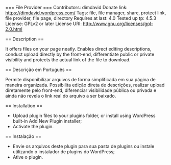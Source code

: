 === File Provider ===
Contributors: dimdavid
Donate link: https://dimdavid.wordpress.com/
Tags: file, file manager, share, protect link, file provider, file page, directory 
Requires at last: 4.0
Tested up tp: 4.5.3
License: GPLv2 or later
License URI: http://www.gnu.org/licenses/gpl-2.0.html

== Description ==

It offers files on your page neatly. Enables direct editing descriptions, conduct upload directly by the front-end, differentiate public or private visibility and protects the actual link of the file to download.

== Descrição em Português ==

Permite disponibilizar arquivos de forma simplificada em sua página de maneira organizada. Possibilita edição direta de descrições, realizar upload diretamente pelo front-end, diferenciar visibilidade pública ou privada e ainda não revela o link real do arquivo a ser baixado.

== Installation ==

* Upload plugin files to your plugins folder, or install using WordPress built-in Add New Plugin installer;
* Activate the plugin.

== Instalação ==

* Envie os arquivos deste plugin para sua pasta de plugins ou instale utilizando o instalador de plugins do WordPress;
* Ative o plugin.